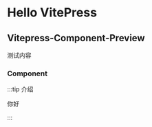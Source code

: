 # Hello VitePress

## Vitepress-Component-Preview

测试内容

### Component

:::tip 介绍

你好

:::

<demo></demo>
